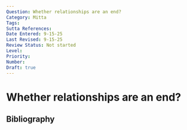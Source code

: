 ```yaml
---
Question: Whether relationships are an end?
Category: Mitta
Tags: 
Sutta References: 
Date Entered: 9-15-25
Last Revised: 9-15-25
Review Status: Not started
Level: 
Priority: 
Number: 
Draft: true
---
```


# Whether relationships are an end?

## Bibliography

<!-- 

Notes:



-->